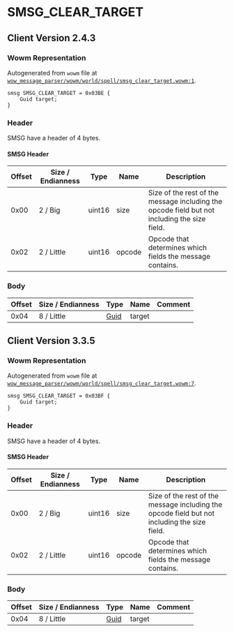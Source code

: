 # SMSG_CLEAR_TARGET

## Client Version 2.4.3

### Wowm Representation

Autogenerated from `wowm` file at [`wow_message_parser/wowm/world/spell/smsg_clear_target.wowm:1`](https://github.com/gtker/wow_messages/tree/main/wow_message_parser/wowm/world/spell/smsg_clear_target.wowm#L1).
```rust,ignore
smsg SMSG_CLEAR_TARGET = 0x03BE {
    Guid target;
}
```
### Header

SMSG have a header of 4 bytes.

#### SMSG Header

| Offset | Size / Endianness | Type   | Name   | Description |
| ------ | ----------------- | ------ | ------ | ----------- |
| 0x00   | 2 / Big           | uint16 | size   | Size of the rest of the message including the opcode field but not including the size field.|
| 0x02   | 2 / Little        | uint16 | opcode | Opcode that determines which fields the message contains.|

### Body

| Offset | Size / Endianness | Type | Name | Comment |
| ------ | ----------------- | ---- | ---- | ------- |
| 0x04 | 8 / Little | [Guid](../types/packed-guid.md) | target |  |

## Client Version 3.3.5

### Wowm Representation

Autogenerated from `wowm` file at [`wow_message_parser/wowm/world/spell/smsg_clear_target.wowm:7`](https://github.com/gtker/wow_messages/tree/main/wow_message_parser/wowm/world/spell/smsg_clear_target.wowm#L7).
```rust,ignore
smsg SMSG_CLEAR_TARGET = 0x03BF {
    Guid target;
}
```
### Header

SMSG have a header of 4 bytes.

#### SMSG Header

| Offset | Size / Endianness | Type   | Name   | Description |
| ------ | ----------------- | ------ | ------ | ----------- |
| 0x00   | 2 / Big           | uint16 | size   | Size of the rest of the message including the opcode field but not including the size field.|
| 0x02   | 2 / Little        | uint16 | opcode | Opcode that determines which fields the message contains.|

### Body

| Offset | Size / Endianness | Type | Name | Comment |
| ------ | ----------------- | ---- | ---- | ------- |
| 0x04 | 8 / Little | [Guid](../types/packed-guid.md) | target |  |

